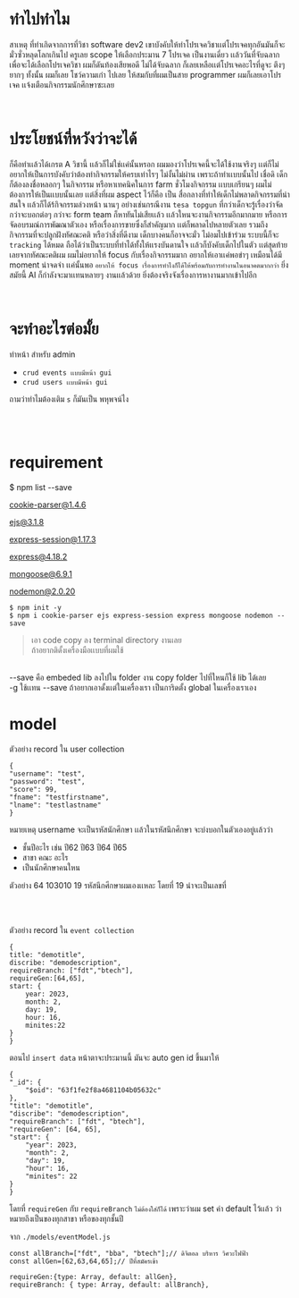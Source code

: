 # ทำไปทำไม

สาเหตุ ที่ทำเกิดจากการที่วิชา software dev2 เขาบังคับให้ทำโปรเจควิชาเเต่โปรเจคทุกอันมันก็จะมั่วซั่วหลุดโลกเกินไป ครูเลย scope ให้เลือกประมาน 7 โปรเจค เป็นงานเดี่ยว เเล้ววันที่จับฉลาก เพื่อจะได้เลือกโปรเจควิชา ผมก็ดันท้องเสียพอดี ไม่ได้จับฉลาก ก็เลยเหลือเเต่โปรเจคอะไรที่ดูจะ ตึงๆ ยากๆ ทั้งนั้น ผมก็เลย โชว์ความเก๋า ไปเลย ให้สมกับที่ผมเป็นสาย programmer ผมก็เลยเอาโปรเจค เเจ้งเตือนกิจกรรมนักศึกษาซะเลย

<br>

# ประโยชน์ที่หวังว่าจะได้

ก็คือทำเเล้วได้เกรต A วิชานี้ เเล้วก็ไม่ใช่เเค่นั้นหรอก ผมมองว่าโปรเจคนี้จะได้ใช้งานจริงๆ เเต่ก็ไม่อยากให้เป็นการบังคับว่าต้องทำกิจกรรมให้ครบเท่าไรๆ ไม่งั้นไม่ผ่าน เพราะถ้าทำเเบบนั้นไป เชื่อดิ เด็กก็ต้องลงชื่อหลอกๆ ในกิจกรรม หรือหาเทคนิคในการ farm ชั่วโมงกิจกรรม เเบบเกรียนๆ ผมไม่ต้องการให้เป็นเเบบนั้นเลย เเต่สิ่งที่ผม aspect ไว้ก็คือ เป็น สื่อกลางที่ทำให้เด็กไม่พลาดกิจกรรมที่น่าสนใจ เเล้วก็ได้ร้กิจกรรมล่วงหน้า นานๆ อย่างเช่นกรณีงาน `tesa topgun` ที่กว่าเด็กจะรู้เรื่องว่าจัดกว่าจะบอกต่อๆ กว่าจะ form team ก็หาทันไม่เสียเเล้ว เเล้วใหนจะงานกิจกรรมอีกมากมาย หรือการจัดอบรมณ์การพัฒณาตัวเอง หรือเรื่องการขายซึ่งก็สำคัญมาก เเต่ก็พลาดไปหลายตัวเลย รวมถึงกิจกรรมที่จะปลูกฝังทัศณะคติ หรือว่าสิ่งที่ดีงาม เด็กบางคนก็อาจจะมั่ว ไม่อมไปเข้าร่วม ระบบนี้ก็จะ
`tracking` ได้หมด ถือได้ว่าเป็นระบบที่ทำได้ทั้งให้เเรงบันดานใจ เเล้วก็บังคับเด็กไปในตัว เเต่สุดท้ายเลยจากทัศณะคติผม ผมไม่อยากให้ focus กับเรื่องกิจกรรมมาก อยากให้เอาเเค่พอขำๆ เหมือนได้มี moment น่าจดจำ เเค่นั้นพอ `อยากให้ focus เรื่องการทำไงก็ได้ให้พร้อมกับการทำงานในอนาคตมากกว่า` ยิ่งสมัยนี้ AI ก็กำลังจะมาเเทนหลายๆ งานเเล้วด้วย ยิ่งต้องจริงจังเรื่องการหางานมากเข้าไปอีก

<br>

# จะทำอะไรต่อมั้ย

ทำหน้า สำหรับ admin

- `crud events เเบบมีหน้า gui`
- `crud users เเบบมีหน้า gui`

ถามว่าทำไมต้องเติม `s` ก็มันเป็น พหุพจน์ไง

<br><br>
# requirement

$ npm list --save

cookie-parser@1.4.6

ejs@3.1.8

express-session@1.17.3

express@4.18.2

mongoose@6.9.1

nodemon@2.0.20

    $ npm init -y
    $ npm i cookie-parser ejs express-session express mongoose nodemon --save

> เอา code copy ลง terminal directory งานเลย            
ถ้าอยากติดั้งเครื่องมือเเบบที่ผมใช้ 
<br>
--save คือ embeded lib ลงไปใน folder งาน copy folder ไปที่ใหนก็ใช้ lib ได้เลย 
<br>
-g ใช้เเทน --save ถ้าอยากเอาดั้งเเต่ในเครื่องเรา เป็นการิดตั้ง global ในเครื่องเราเอง

<br>

# model

ตัวอย่าง record ใน user collection 

    {
    "username": "test",
    "password": "test",
    "score": 99,
    "fname": "testfirstname",
    "lname": "testlastname"
    }

หมายเหตุ username จะเป็นรหัสนักศึกษา เเล้วในรหัสนึกศึกษา จะบ่งบอกในตัวเองอยู่เเล้วว่า

- ชั้นปีอะไร เช่น ปี62 ปี63 ปี64 ปี65
- สาขา คณะ อะไร
- เป็นนักศึกษาคนใหน

ตัวอย่าง 64 103010 19  รหัสนึกศีกษาผมเองเเหละ โดยที่ 19 น่าจะเป็นเลขที่

<br>
<br>

ตัวอย่าง record ใน `event collection`

    {
    title: "demotitle",
    discribe: "demodescription",
    requireBranch: ["fdt","btech"],
    requireGen:[64,65],
    start: {
        year: 2023,
        month: 2,
        day: 19,
        hour: 16,
        minites:22
    }
    }

ตอนไป `insert data` หน้าตาจะประมานนี้ มันจะ auto gen id ขึ้นมาให้

    {
    "_id": {
        "$oid": "63f1fe2f8a4681104b05632c"
    },
    "title": "demotitle",
    "discribe": "demodescription",
    "requireBranch": ["fdt", "btech"],
    "requireGen": [64, 65],
    "start": {
        "year": 2023,
        "month": 2,
        "day": 19,
        "hour": 16,
        "minites": 22
    }
    }

โดยที่ `requireGen` กับ `requireBranch` `ไม่ต้องใส่ก็ได้` เพราะว่าผม set ค่า default ไว้เเล้ว ว่าหมายถึงเป็นของทุกสาขา หรือของทุกชั้นปี

จาก `./models/eventModel.js`

    const allBranch=["fdt", "bba", "btech"];// ดิจิตอล บริหาร วิศวะไฟฟ้า
    const allGen=[62,63,64,65];// ปีที่สมัครเข้า 

>

    requireGen:{type: Array, default: allGen},
    requireBranch: { type: Array, default: allBranch},

